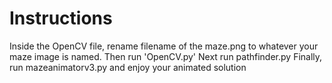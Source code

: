 # Instructions
Inside the OpenCV file, rename filename of the maze.png to whatever your maze image is named.
Then run 'OpenCV.py'
Next run pathfinder.py
Finally, run mazeanimatorv3.py and enjoy your animated solution

